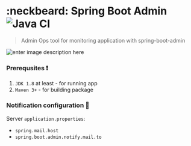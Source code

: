 
# :neckbeard: Spring Boot Admin ![Java CI](https://github.com/ElinaValieva/spring-boot-admin-ops/workflows/Java%20CI/badge.svg?branch=master)
> Admin Ops tool for monitoring application with spring-boot-admin

![enter image description here](https://github.com/ElinaValieva/spring-admin-ops/blob/master/ezgif.com-gif-maker.gif)
### Prerequsites :heavy_exclamation_mark:
 1. `JDK 1.8` at least - for running app
 2. `Maven 3+`            - for building package
&nbsp;
### Notification configuration  :hammer:
Server `application.properties`: 
- `spring.mail.host` 
- `spring.boot.admin.notify.mail.to`
